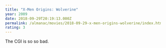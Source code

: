 ```yaml
---
title: "X-Men Origins: Wolverine"
year: 2009
date: 2018-09-29T20:19:13.000Z
permalink: /almanac/movies/2018-09-29-x-men-origins-wolverine/index.html
rating: 3
---
```


The CGI is so so bad.
